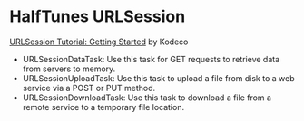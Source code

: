 # HalfTunes URLSession

[URLSession Tutorial: Getting Started](https://www.kodeco.com/3244963-urlsession-tutorial-getting-started  "URLSession Tutorial: Getting Started") by Kodeco

- URLSessionDataTask: Use this task for GET requests to retrieve data from servers to memory.
- URLSessionUploadTask: Use this task to upload a file from disk to a web service via a POST or PUT method.
- URLSessionDownloadTask: Use this task to download a file from a remote service to a temporary file location.